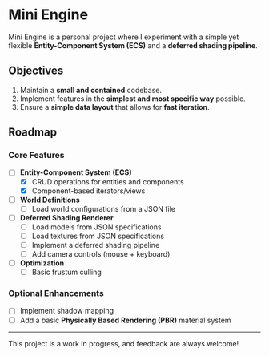 # Mini Engine

Mini Engine is a personal project where I experiment with a simple yet flexible **Entity-Component System (ECS)** and a **deferred shading pipeline**.

## Objectives

1. Maintain a **small and contained** codebase.
2. Implement features in the **simplest and most specific way** possible.
3. Ensure a **simple data layout** that allows for **fast iteration**.

## Roadmap

### Core Features
- [ ] **Entity-Component System (ECS)**
    - [x] CRUD operations for entities and components
    - [x] Component-based iterators/views
- [ ] **World Definitions**
    - [ ] Load world configurations from a JSON file
- [ ] **Deferred Shading Renderer**
    - [ ] Load models from JSON specifications
    - [ ] Load textures from JSON specifications
    - [ ] Implement a deferred shading pipeline
    - [ ] Add camera controls (mouse + keyboard)
- [ ] **Optimization**
    - [ ] Basic frustum culling

### Optional Enhancements
- [ ] Implement shadow mapping
- [ ] Add a basic **Physically Based Rendering (PBR)** material system

---

This project is a work in progress, and feedback are always welcome!

